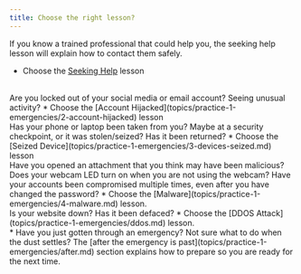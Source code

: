 ```yaml
---
title: Choose the right lesson?
---
```

If you know a trained professional that could help you, the seeking help lesson will explain how to contact them safely.
* Choose the [Seeking Help](topics/practice-1-emergencies/1-seeking-help) lesson

<br>
Are you locked out of your social media or email account? Seeing unusual activity?
* Choose the [Account Hijacked](topics/practice-1-emergencies/2-account-hijacked) lesson

<br>
Has your phone or laptop been taken from you? Maybe at a security checkpoint, or it was stolen/seized? Has it been returned?
* Choose the [Seized Device](topics/practice-1-emergencies/3-devices-seized.md) lesson

<br>
Have you opened an attachment that you think may have been malicious? Does your webcam LED turn on when you are not using the webcam? Have your accounts been compromised multiple times, even after you have changed the password?
* Choose the [Malware](topics/practice-1-emergencies/4-malware.md) lesson.

<br>
Is your website down? Has it been defaced?
* Choose the [DDOS Attack](topics/practice-1-emergencies/ddos.md) lesson.

<br>
* Have you just gotten through an emergency? Not sure what to do when the dust settles? The [after the emergency is past](topics/practice-1-emergencies/after.md) section explains how to prepare so you are ready for the next time.
